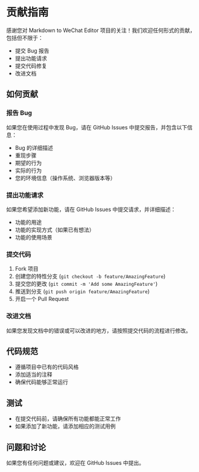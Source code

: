 # 贡献指南

感谢您对 Markdown to WeChat Editor 项目的关注！我们欢迎任何形式的贡献，包括但不限于：

- 提交 Bug 报告
- 提出功能请求
- 提交代码修复
- 改进文档

## 如何贡献

### 报告 Bug

如果您在使用过程中发现 Bug，请在 GitHub Issues 中提交报告，并包含以下信息：

- Bug 的详细描述
- 重现步骤
- 期望的行为
- 实际的行为
- 您的环境信息（操作系统、浏览器版本等）

### 提出功能请求

如果您希望添加新功能，请在 GitHub Issues 中提交请求，并详细描述：

- 功能的用途
- 功能的实现方式（如果已有想法）
- 功能的使用场景

### 提交代码

1. Fork 项目
2. 创建您的特性分支 (`git checkout -b feature/AmazingFeature`)
3. 提交您的更改 (`git commit -m 'Add some AmazingFeature'`)
4. 推送到分支 (`git push origin feature/AmazingFeature`)
5. 开启一个 Pull Request

### 改进文档

如果您发现文档中的错误或可以改进的地方，请按照提交代码的流程进行修改。

## 代码规范

- 遵循项目中已有的代码风格
- 添加适当的注释
- 确保代码能够正常运行

## 测试

- 在提交代码前，请确保所有功能都能正常工作
- 如果添加了新功能，请添加相应的测试用例

## 问题和讨论

如果您有任何问题或建议，欢迎在 GitHub Issues 中提出。